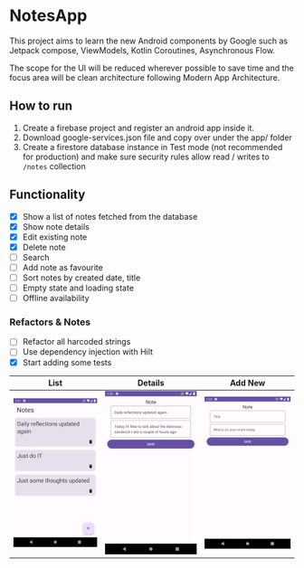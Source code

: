 # NotesApp

This project aims to learn the new Android components by Google such as
Jetpack compose, ViewModels, Kotlin Coroutines, Asynchronous Flow.

The scope for the UI will be reduced wherever possible to save time and
the focus area will be clean architecture following Modern App Architecture.

## How to run
1. Create a firebase project and register an android app inside it. 
2. Download google-services.json file and copy over under the app/ folder
3. Create a firestore database instance in Test mode (not recommended for production) and make sure 
security rules allow read / writes to `/notes` collection

## Functionality
- [x] Show a list of notes fetched from the database
- [x] Show note details
- [x] Edit existing note
- [x] Delete note
- [ ] Search
- [ ] Add note as favourite
- [ ] Sort notes by created date, title
- [ ] Empty state and loading state
- [ ] Offline availability

### Refactors & Notes

- [ ] Refactor all harcoded strings
- [ ] Use dependency injection with Hilt
- [x] Start adding some tests

| List | Details | Add New |
| --- | --- | --- |
|![](screenshots/notes_list_screen.png)|![](screenshots/edit_note_screen.png)|![](screenshots/add_note_screen.png)|
